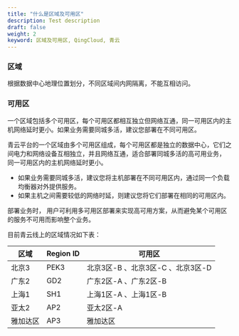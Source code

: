 ```yaml
---
title: "什么是区域及可用区"
description: Test description
draft: false
weight: 2
keyword: 区域及可用区, QingCloud, 青云
---
```


### 区域

根据数据中心地理位置划分，不同区域间内网隔离，不能互相访问。

### 可用区

一个区域包括多个可用区，每个可用区都相互独立但网络互通，同一可用区内的主机网络延时更小。如果业务需要同城多活，建议您部署在不同可用区。

青云平台的一个区域由多个可用区组成，每个可用区都是独立的数据中心，它们之间电力和网络设备互相独立，并且网络互通，适合部署同城多活的高可用业务， 同一可用区内的主机网络延时更小。

*   如果业务需要同城多活，建议您将主机部署在不同可用区内，通过同一个负载均衡器对外提供服务。
*   如果主机之间需要较低的网络时延，则建议您将它们部署在相同的可用区内。

部署业务时， 用户可利用多可用区部署来实现高可用方案，从而避免某个可用区的服务不可用而影响整个业务。

目前青云线上的区域情况如下表：

| 区域     | Region ID | 可用区                            |
| -------- | --------- | --------------------------------- |
| 北京3    | PEK3      | 北京3区-B 、北京3区-C 、北京3区-D |
| 广东2    | GD2       | 广东2区-A 、广东2区-B             |
| 上海1    | SH1       | 上海1区-A 、上海1区-B             |
| 亚太2    | AP2       | 亚太2区-A                         |
| 雅加达区 | AP3       | 雅加达区                          |

 
